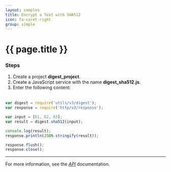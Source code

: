 ```yaml
---
layout: samples
title: Encrypt a Text with SHA512
icon: fa-caret-right
group: simple
---
```


{{ page.title }}
===

### Steps

1. Create a project **digest_project**.
2. Create a JavaScript service with the name **digest_sha512.js**.
3. Enter the following content:

####

```javascript

var digest = require('utils/v3/digest');
var response = require('http/v3/response');

var input = [61, 62, 63];
var result = digest.sha512(input);

console.log(result);
response.println(JSON.stringify(result));

response.flush();
response.close();

```

---

For more information, see the *[API](../api/)* documentation.
